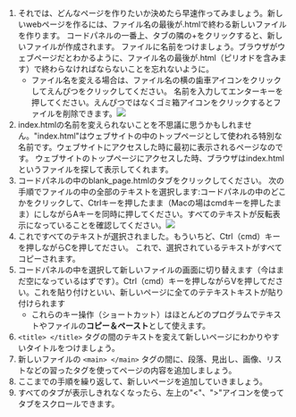 1. それでは、どんなページを作りたいか決めたら早速作ってみましょう。新しいwebページを作るには、ファイル名の最後が.htmlで終わる新しいファイルを作ります。 コードパネルの一番上、タブの隣の+をクリックすると、新しいファイルが作成されます。 ファイルに名前をつけましょう。ブラウザがウェブページだとわかるように、ファイル名の最後が.html（ピリオドを含みます）で終わらなければならないことを忘れないように。
   * ファイル名を変える場合は、ファイル名の横の歯車アイコンをクリックしてえんぴつをクリックしてください。 名前を入力してエンターキーを押してください。えんぴつではなくゴミ箱アイコンをクリックするとファイルを削除できます。![](/assets/EditFilename.png)
2. index.htmlの名前を変えられないことを不思議に思うかもしれません。"index.html"はウェブサイトの中のトップページとして使われる特別な名前です。ウェブサイトにアクセスした時に最初に表示されるページなのです。 ウェブサイトのトップページにアクセスした時、ブラウザはindex.htmlというファイルを探して表示してくれます。
3. コードパネルの中のblank\_page.htmlのタブをクリックしてください。 次の手順でファイルの中の全部のテキストを選択します:コードパネルの中のどこかをクリックして、Ctrlキーを押したまま（Macの場はcmdキーを押したまま）にしながらAキーを同時に押してください。すべてのテキストが反転表示になっていることを確認してください。![](/assets/SelectAll.png)
4. これですべてのテキストが選択されました。もういちど、Ctrl（cmd）キーを押しながらCを押してださい。 これで、選択されているテキストがすべてコピーされます。
5. コードパネルの中を選択して新しいファイルの画面に切り替えます（今はまだ空になっているはずです）。Ctrl（cmd）キーを押しながらVを押してださい。これを貼り付けといい、新しいページに全てのテテキストキストが貼り付けられます
   * これらのキー操作（ショートカット）はほとんどのプログラムでテキストやファイルの**コピー＆ペースト**として使えます。
6. `<title> </title>` タグの間のテキストを変えて新しいページにわかりやすいタイトルをつけましょう。
7. 新しいファイルの `<main> </main>` タグの間に、段落、見出し、画像、リストなどの習ったタグを使ってページの内容を追加しましょう。
8. ここまでの手順を繰り返して、新しいページを追加していきましょう。
9. すべてのタブが表示しきれなくなったら、左上の"&lt;"、"&gt;"アイコンを使ってタブをスクロールできます。



